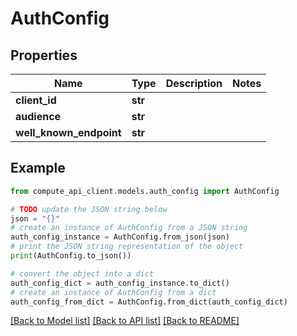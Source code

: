 # AuthConfig


## Properties

Name | Type | Description | Notes
------------ | ------------- | ------------- | -------------
**client_id** | **str** |  | 
**audience** | **str** |  | 
**well_known_endpoint** | **str** |  | 

## Example

```python
from compute_api_client.models.auth_config import AuthConfig

# TODO update the JSON string below
json = "{}"
# create an instance of AuthConfig from a JSON string
auth_config_instance = AuthConfig.from_json(json)
# print the JSON string representation of the object
print(AuthConfig.to_json())

# convert the object into a dict
auth_config_dict = auth_config_instance.to_dict()
# create an instance of AuthConfig from a dict
auth_config_from_dict = AuthConfig.from_dict(auth_config_dict)
```
[[Back to Model list]](../README.md#documentation-for-models) [[Back to API list]](../README.md#documentation-for-api-endpoints) [[Back to README]](../README.md)



